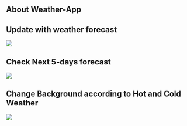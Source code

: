 ## About Weather-App
## Update with weather forecast
<img src="https://i.postimg.cc/fyGWtySc/Screenshot-2023-01-18-224404.jpg" />

## Check Next 5-days forecast
<img src="https://i.postimg.cc/mDQWXjPH/Screenshot-2023-01-18-224246.jpg" />

## Change Background according to Hot and Cold Weather
<img src="https://i.postimg.cc/nLqFsBv0/Screenshot-2023-01-18-225711.jpg" />
